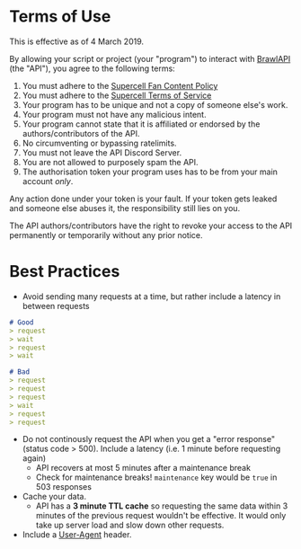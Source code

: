 # Terms of Use

This is effective as of 4 March 2019.

By allowing your script or project (your "program") to interact with [BrawlAPI](https://brawlapi.cf/api) (the "API"), you agree to the following terms:

1. You must adhere to the [Supercell Fan Content Policy](https://supercell.com/en/fan-content-policy/)
2. You must adhere to the [Supercell Terms of Service](https://supercell.com/en/terms-of-service/)
3. Your program has to be unique and not a copy of someone else's work. 
4. Your program must not have any malicious intent.
5. Your program cannot state that it is affiliated or endorsed by the authors/contributors of the API. 
6. No circumventing or bypassing ratelimits.
7. You must not leave the API Discord Server.
8. You are not allowed to purposely spam the API.
9. The authorisation token your program uses has to be from your main account *only*.

Any action done under your token is your fault. If your token gets leaked and someone else abuses it, the responsibility still lies on you.

The API authors/contributors have the right to revoke your access to the API permanently or temporarily without any prior notice. 

# Best Practices
- Avoid sending many requests at a time, but rather include a latency in between requests
```markdown
# Good
> request
> wait
> request
> wait

# Bad
> request
> request
> request
> wait
> request
> request
```
- Do not continously request the API when you get a "error response" (status code > 500). Include a latency (i.e. 1 minute before requesting again)
    - API recovers at most 5 minutes after a maintenance break
    - Check for maintenance breaks! `maintenance` key would be `true` in 503 responses
- Cache your data. 
    - API has a **3 minute TTL cache** so requesting the same data within 3 minutes of the previous request wouldn't be effective. It would only take up server load and slow down other requests.
- Include a [User-Agent](https://developer.mozilla.org/en-US/docs/Web/HTTP/Headers/User-Agent) header.
